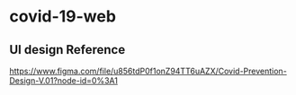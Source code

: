 # covid-19-web

## UI design Reference
https://www.figma.com/file/u856tdP0f1onZ94TT6uAZX/Covid-Prevention-Design-V.01?node-id=0%3A1

